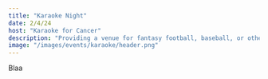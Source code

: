 ```yaml
---
title: "Karaoke Night"
date: 2/4/24
host: "Karaoke for Cancer"
description: "Providing a venue for fantasy football, baseball, or other sports draft parties."
image: "/images/events/karaoke/header.png"
---
```


Blaa